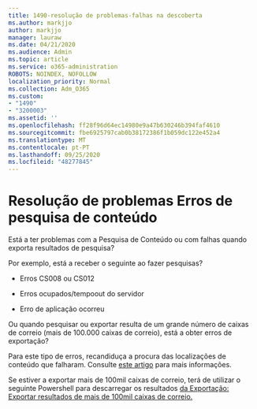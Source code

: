 ```yaml
---
title: 1490-resolução de problemas-falhas na descoberta
ms.author: markjjo
author: markjjo
manager: lauraw
ms.date: 04/21/2020
ms.audience: Admin
ms.topic: article
ms.service: o365-administration
ROBOTS: NOINDEX, NOFOLLOW
localization_priority: Normal
ms.collection: Adm_O365
ms.custom:
- "1490"
- "3200003"
ms.assetid: ''
ms.openlocfilehash: ff28f96d64ec14980e9a47b630246b394faf4610
ms.sourcegitcommit: fbe6925797cab0b38172386f1b059dc122e452a4
ms.translationtype: MT
ms.contentlocale: pt-PT
ms.lasthandoff: 09/25/2020
ms.locfileid: "48277845"
---
```

# <a name="troubleshoot-content-search-errors"></a>Resolução de problemas Erros de pesquisa de conteúdo

Está a ter problemas com a Pesquisa de Conteúdo ou com falhas quando exporta resultados de pesquisa?

Por exemplo, está a receber o seguinte ao fazer pesquisas?

- Erros CS008 ou CS012

- Erros ocupados/tempoout do servidor

- Erro de aplicação ocorreu

Ou quando pesquisar ou exportar resulta de um grande número de caixas de correio (mais de 100.000 caixas de correio), está a obter erros de exportação?

Para este tipo de erros, recandiduça a procura das localizações de conteúdo que falharam. Consulte  [este artigo](https://docs.microsoft.com/microsoft-365/compliance/retry-failed-content-search) para mais informações.

Se estiver a exportar mais de 100mil caixas de correio, terá de utilizar o seguinte Powershell para descarregar os resultados [da Exportação: Exportar resultados de mais de 100mil caixas de correio.](https://docs.microsoft.com/microsoft-365/compliance/export-search-results?view=o365-worldwide%23exporting-results-from-more-than-100000-mailboxes)
